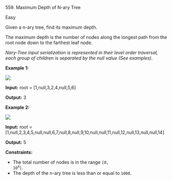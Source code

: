 559\. Maximum Depth of N-ary Tree

Easy

Given a n-ary tree, find its maximum depth.

The maximum depth is the number of nodes along the longest path from the root node down to the farthest leaf node.

_Nary-Tree input serialization is represented in their level order traversal, each group of children is separated by the null value (See examples)._

**Example 1:**

![](https://assets.leetcode.com/uploads/2018/10/12/narytreeexample.png)

**Input:** root = [1,null,3,2,4,null,5,6]

**Output:** 3 

**Example 2:**

![](https://assets.leetcode.com/uploads/2019/11/08/sample_4_964.png)

**Input:** root = [1,null,2,3,4,5,null,null,6,7,null,8,null,9,10,null,null,11,null,12,null,13,null,null,14]

**Output:** 5 

**Constraints:**

*   The total number of nodes is in the range <code>[0, 10<sup>4</sup>]</code>.
*   The depth of the n-ary tree is less than or equal to `1000`.